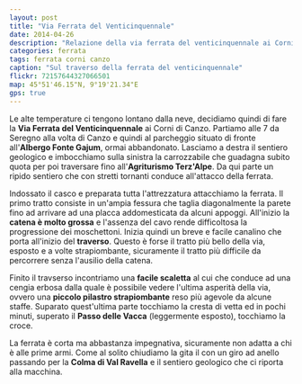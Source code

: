 ```yaml
---
layout: post
title: "Via Ferrata del Venticinquennale"
date: 2014-04-26
description: "Relazione della via ferrata del venticinquennale ai Corni di Canzo"
categories: ferrata
tags: ferrata corni canzo
caption: "Sul traverso della ferrata del venticinquennale"
flickr: 72157644327066501
map: 45°51'46.15"N, 9°19'21.34"E
gps: true
---
```


Le alte temperature ci tengono lontano dalla neve, decidiamo quindi di fare la **Via Ferrata del Venticinquennale** ai Corni di Canzo. Partiamo alle 7 da Seregno alla volta di Canzo e quindi al parcheggio situato di fronte all'**Albergo Fonte Gajum**, ormai abbandonato. Lasciamo a destra il sentiero geologico e imbocchiamo sulla sinistra la carrozzabile che guadagna subito quota per poi traversare fino all'**Agriturismo Terz'Alpe**. Da qui parte un ripido sentiero che con stretti tornanti conduce all'attacco della ferrata.

Indossato il casco e preparata tutta l'attrezzatura attacchiamo la ferrata. Il primo tratto consiste in un'ampia fessura che taglia diagonalmente la parete fino ad arrivare ad una placca addomesticata da alcuni appoggi. All'inizio la **catena è molto grossa** e l'assenza del cavo rende difficoltosa la progressione dei moschettoni. Inizia quindi un breve e facile canalino che porta all'inizio del **traverso**. Questo è forse il tratto più bello della via, esposto e a volte strapiombante, sicuramente il tratto più difficile da percorrere senza l'ausilio della catena. 

Finito il travserso incontriamo una **facile scaletta** al cui che conduce ad una cengia erbosa dalla quale è possibile vedere l'ultima asperità della via, ovvero una **piccolo pilastro strapiombante** reso più agevole da alcune staffe. Suparato quest'ultima parte tocchiamo la cresta di vetta ed in pochi minuti, superato il **Passo delle Vacca** (leggermente esposto), tocchiamo la croce.

La ferrata è corta ma abbastanza impegnativa, sicuramente non adatta a chi è alle prime armi. Come al solito chiudiamo la gita il con un giro ad anello passando per la **Colma di Val Ravella** e il sentiero geologico che ci riporta alla macchina.